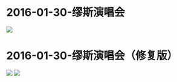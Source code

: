 # 2016-01-30-缪斯演唱会
![](https://bilicover2016.github.io/Android/2016-01-30-缪斯演唱会.png)
# 2016-01-30-缪斯演唱会（修复版）
![](https://bilicover2016.github.io/Android/2016-01-30-缪斯演唱会（修复版）.jpg)
![](https://bilicover2016.github.io/PC/2016-01-30.png)
